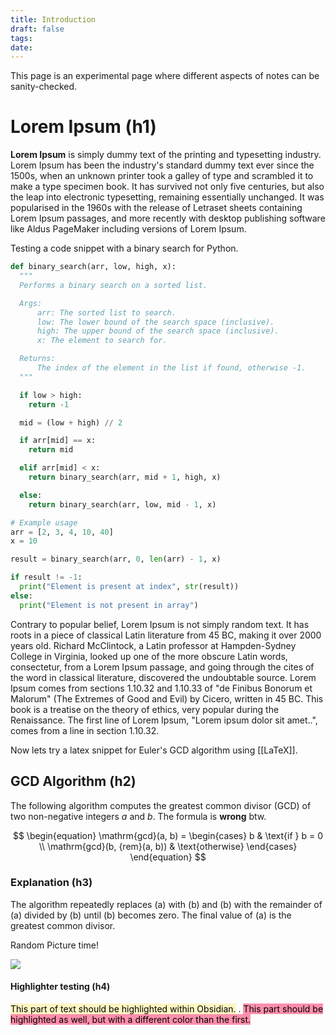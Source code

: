 ```yaml
---
title: Introduction
draft: false
tags: 
date:
---
```

This page is an experimental page where different aspects of notes can be sanity-checked.

# Lorem Ipsum (h1)

**Lorem Ipsum** is simply dummy text of the printing and typesetting industry. Lorem Ipsum has been the industry's standard dummy text ever since the 1500s, when an unknown printer took a galley of type and scrambled it to make a type specimen book. It has survived not only five centuries, but also the leap into electronic typesetting, remaining essentially unchanged. It was popularised in the 1960s with the release of Letraset sheets containing Lorem Ipsum passages, and more recently with desktop publishing software like Aldus PageMaker including versions of Lorem Ipsum.

Testing a code snippet with a binary search for Python.

``` python
def binary_search(arr, low, high, x):
  """
  Performs a binary search on a sorted list.

  Args:
      arr: The sorted list to search.
      low: The lower bound of the search space (inclusive).
      high: The upper bound of the search space (inclusive).
      x: The element to search for.

  Returns:
      The index of the element in the list if found, otherwise -1.
  """

  if low > high:
    return -1

  mid = (low + high) // 2

  if arr[mid] == x:
    return mid

  elif arr[mid] < x:
    return binary_search(arr, mid + 1, high, x)

  else:
    return binary_search(arr, low, mid - 1, x)

# Example usage
arr = [2, 3, 4, 10, 40]
x = 10

result = binary_search(arr, 0, len(arr) - 1, x)

if result != -1:
  print("Element is present at index", str(result))
else:
  print("Element is not present in array")

```

Contrary to popular belief, Lorem Ipsum is not simply random text. It has roots in a piece of classical Latin literature from 45 BC, making it over 2000 years old. Richard McClintock, a Latin professor at Hampden-Sydney College in Virginia, looked up one of the more obscure Latin words, consectetur, from a Lorem Ipsum passage, and going through the cites of the word in classical literature, discovered the undoubtable source. Lorem Ipsum comes from sections 1.10.32 and 1.10.33 of "de Finibus Bonorum et Malorum" (The Extremes of Good and Evil) by Cicero, written in 45 BC. This book is a treatise on the theory of ethics, very popular during the Renaissance. The first line of Lorem Ipsum, "Lorem ipsum dolor sit amet..", comes from a line in section 1.10.32.

Now lets try a latex snippet for Euler's GCD algorithm using [[LaTeX]].

## GCD Algorithm (h2)

The following algorithm computes the greatest common divisor (GCD) of two non-negative integers $a$ and  $b$.  The formula is **wrong** btw.


$$
\begin{equation}
\mathrm{gcd}(a, b) = \begin{cases}
    b & \text{if } b = 0 \\
    \mathrm{gcd}(b, {rem}(a, b)) & \text{otherwise}
\end{cases}
\end{equation}
$$

### Explanation (h3)

The algorithm repeatedly replaces \(a\) with \(b\) and \(b\) with the remainder of \(a\) divided by \(b\) until \(b\) becomes zero. The final value of \(a\) is the greatest common divisor.

Random Picture time!

![](Pasted%20image%2020240610051047.png)

#### Highlighter testing (h4)

<mark style="background: #FFF3A3A6;">This part of text should be highlighted within Obsidian.</mark> . <mark style="background: #FF5582A6;">This part should be highlighted as well, but with a different color than the first. </mark>
